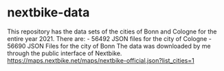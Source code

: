 # nextbike-data
This repository has the data sets of the cities of Bonn and Cologne for the entire year 2021.    There are:  - 56492 JSON files for the city of Cologne  - 56690 JSON Files for the city of Bonn    The data was downloaded by me through the public interface of Nextbike.    https://maps.nextbike.net/maps/nextbike-official.json?list_cities=1
